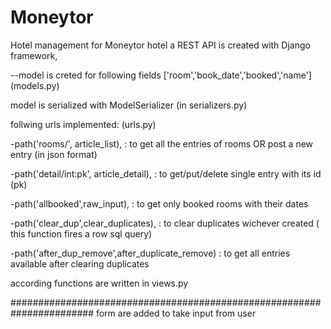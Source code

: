 # Moneytor
Hotel management for Moneytor hotel
a REST API is created with Django framework,

--model is creted for following fields ['room','book_date','booked','name'] (models.py)

model is serialized with ModelSerializer (in serializers.py)

follwing urls implemented: (urls.py)

-path('rooms/', article_list), : to get all the entries of rooms OR post a new entry (in json format)

-path('detail/int:pk', article_detail), : to get/put/delete single entry with its id (pk)

-path('allbooked',raw_input), : to get only booked rooms with their dates

-path('clear_dup',clear_duplicates), : to clear duplicates wichever created ( this function fires a row sql query)

-path('after_dup_remove',after_duplicate_remove) : to get all entries available after clearing duplicates

according functions are written in views.py

#######################################################################
form are added to take input from user
